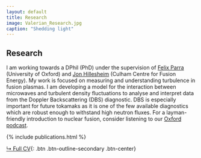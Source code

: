 ```yaml
---
layout: default
title: Research
image: Valerian_Research.jpg
caption: "Shedding light"
---
```

<link rel="stylesheet" href="https://cdn.jsdelivr.net/gh/jpswalsh/academicons@1/css/academicons.min.css">

## Research
I am working towards a DPhil (PhD) under the supervision of [Felix Parra](https://www2.physics.ox.ac.uk/contacts/people/parradiaz) (University of Oxford) and [Jon Hillesheim](https://www.researchgate.net/profile/Jon_Hillesheim) (Culham Centre for Fusion Energy). My work is focused on measuring and understanding turbulence in fusion plasmas. I am developing a model for the interaction between microwaves and turbulent density fluctuations to analyse and interpret data from the Doppler Backscattering (DBS) diagnostic. DBS is especially important for future tokamaks as it is one of the few available diagnostics which are robust enough to withstand high neutron fluxes. For a layman-friendly introduction to nuclear fusion, consider listening to our [Oxford podcast](https://podcasts.ox.ac.uk/nuclear-fusion).

<div align="center">
  <a class="social-icon" href="https://orcid.org/0000-0001-6009-3649" target="_blank"><i class="ai ai-orcid-square"></i></a>
  <a class="social-icon" href="https://www.researchgate.net/profile/Valerian_Hall-Chen" target="_blank"><i class="ai ai-researchgate-square"></i></a>
  <a class="social-icon" href="https://scholar.google.co.uk/citations?user=uMccrC4AAAAJ" target="_blank"><i class="ai ai-google-scholar-square"></i></a>
</div>

{% include publications.html %}

[↳ Full CV](assets/files/CV_Valerian.pdf){: .btn .btn-outline-secondary .btn-center}
